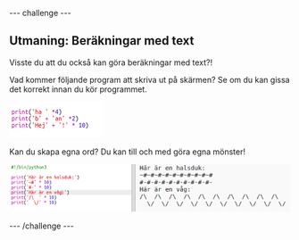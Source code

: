 \--- challenge \---

## Utmaning: Beräkningar med text

Visste du att du också kan göra beräkningar med text?!

Vad kommer följande program att skriva ut på skärmen? Se om du kan gissa det korrekt innan du kör programmet.

![skärmdump](images/me-text-calc.png)

Kan du skapa egna ord? Du kan till och med göra egna mönster!

![skärmdump](images/me-patterns.png)

\--- /challenge \---